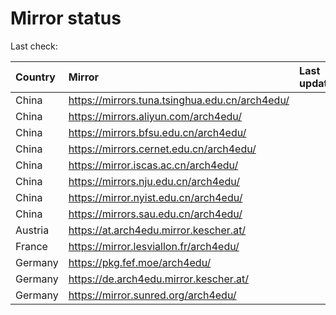 <script src="./time.js"></script>
# Mirror status
Last check: <script type="text/javascript">localize(1739769810.0214975);</script>

|Country|Mirror|Last update|
|:------|:-----|:----------|
|China|https://mirrors.tuna.tsinghua.edu.cn/arch4edu/|<script type="text/javascript">localize(1739730973);</script>|
|China|https://mirrors.aliyun.com/arch4edu/|<script type="text/javascript">localize(1739730973);</script>|
|China|https://mirrors.bfsu.edu.cn/arch4edu/|<script type="text/javascript">localize(1739730973);</script>|
|China|https://mirrors.cernet.edu.cn/arch4edu/|<script type="text/javascript">localize(1739730973);</script>|
|China|https://mirror.iscas.ac.cn/arch4edu/|<script type="text/javascript">localize(1739730973);</script>|
|China|https://mirrors.nju.edu.cn/arch4edu/|<script type="text/javascript">localize(1739688014);</script>|
|China|https://mirror.nyist.edu.cn/arch4edu/|<script type="text/javascript">localize(1739730973);</script>|
|China|https://mirrors.sau.edu.cn/arch4edu/|<script type="text/javascript">localize(1731653531);</script>|
|Austria|https://at.arch4edu.mirror.kescher.at/|<script type="text/javascript">localize(1739730973);</script>|
|France|https://mirror.lesviallon.fr/arch4edu/|<script type="text/javascript">localize(1739730973);</script>|
|Germany|https://pkg.fef.moe/arch4edu/|<script type="text/javascript">localize(1739730973);</script>|
|Germany|https://de.arch4edu.mirror.kescher.at/|<script type="text/javascript">localize(1739730973);</script>|
|Germany|https://mirror.sunred.org/arch4edu/|<script type="text/javascript">localize(1739730973);</script>|

<script src="./tablefilter/tablefilter.js"></script>
<script src="./table.js"></script>